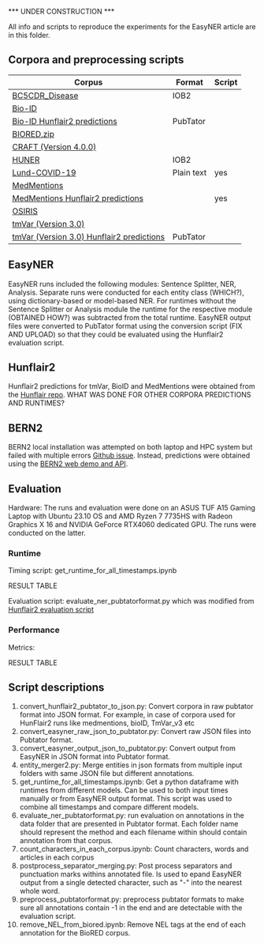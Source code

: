 *** UNDER CONSTRUCTION ***


All info and scripts to reproduce the experiments for the EasyNER article are in this folder.

## Corpora and preprocessing scripts

| Corpus                                                                                                                                     | Format    | Script| 
|--------------------------------------------------------------------------------------------------------------------------------------------|-----------|-------|
|[BC5CDR_Disease](http://nlp.dmis.korea.edu/projects/biobert-2020-checkpoints/NERdata.zip)                                                   | IOB2      |       |
|[Bio-ID](https://github.com/hu-ner/hunflair2-experiments/blob/main/annotations/goldstandard/bioid.txt)                                      |           |       |
|[Bio-ID Hunflair2 predictions](https://github.com/hu-ner/hunflair2-experiments/blob/main/annotations/hunflair2/bioid.txt)                   |PubTator   |       |
|[BIORED.zip](https://ftp.ncbi.nlm.nih.gov/pub/lu/BioRED/BIORED.zip)                                                                         |           |       |
|[CRAFT (Version 4.0.0)](https://github.com/UCDenver-ccp/CRAFT/releases/tag/v4.0.0)                                                          |           |       |
|[HUNER](https://github.com/hu-ner/huner/tree/master/ner_scripts)                                                                            | IOB2      |       |
|[Lund-COVID-19](https://github.com/Aitslab/EasyNER/blob/main/data/Lund-COVID-19_plaintext.txt)                                              | Plain text| yes |
|[MedMentions](https://github.com/chanzuckerberg/MedMentions)                                                                                |           |       |
|[MedMentions Hunflair2 predictions](https://github.com/hu-ner/hunflair2-experiments/blob/main/annotations/hunflair2/medmentions.txt)        |           | yes   |
|[OSIRIS](https://github.com/Rostlab/nala/tree/develop/resources/corpora/osiris)                                                             |           |       | 
|[tmVar (Version 3.0)](https://github.com/hu-ner/hunflair2-experiments/blob/main/annotations/goldstandard/tmvar_v3.txt)                      |           |       |
|[tmVar (Version 3.0) Hunflair2 predictions](https://github.com/hu-ner/hunflair2-experiments/blob/main/annotations/hunflair2/tmvar_v3.txt)   |PubTator   |       |



## EasyNER
EasyNER runs included the following modules: Sentence Splitter, NER, Analysis.
Separate runs were conducted for each entity class (WHICH?), using dictionary-based or model-based NER.
For runtimes without the Sentence Splitter or Analysis module the runtime for the respective module (OBTAINED HOW?) was subtracted from the total runtime.
EasyNER output files were converted to PubTator format using the conversion script (FIX AND UPLOAD) so that they could be evaluated using the Hunflair2 evaluation script.

## Hunflair2
Hunflair2 predictions for tmVar, BioID and MedMentions were obtained from the [Hunflair repo](https://github.com/hu-ner/hunflair2-experiments/tree/main/annotations/hunflair2). WHAT WAS DONE FOR OTHER CORPORA PREDICTIONS AND RUNTIMES?

## BERN2
BERN2 local installation was attempted on both laptop and HPC system but failed with multiple errors [Github issue](https://github.com/dmis-lab/BERN2/issues/70). Instead, predictions were obtained using the [BERN2 web demo and API](http://bern2.korea.ac.kr/).

## Evaluation
Hardware: The runs and evaluation were done on an ASUS TUF A15 Gaming Laptop with Ubuntu 23.10 OS and AMD Ryzen 7 7735HS with Radeon Graphics X 16 and NVIDIA GeForce RTX4060 dedicated GPU. The runs were conducted on the latter.

### Runtime
Timing script: get_runtime_for_all_timestamps.ipynb

RESULT TABLE

Evaluation script: evaluate_ner_pubtatorformat.py which was modified from [Hunflair2 evaluation script](https://github.com/hu-ner/hunflair2-experiments/blob/main/evaluate.py)

### Performance
Metrics:

RESULT TABLE

## Script descriptions

1. convert_hunflair2_pubtator_to_json.py: Convert corpora in raw pubtator format into JSON format. For example, in case of corpora used for HunFlair2 runs like medmentions, bioID, TmVar_v3 etc
2. convert_easyner_raw_json_to_pubtator.py: Convert raw JSON files into Pubtator format.
3. convert_easyner_output_json_to_pubtator.py: Convert output from EasyNER in JSON format into Pubtator format.
4. entity_merger2.py: Merge entities in json formats from multiple input folders with same JSON file but different annotations.
5. get_runtime_for_all_timestamps.ipynb: Get a python dataframe with runtimes from different models. Can be used to both input times manually or from EasyNER output format. This script was used to combine all timestamps and compare different models.
6. evaluate_ner_pubtatorformat.py: run evaluation on annotations in the data folder that are presented in Pubtator format. Each folder name should represent the method and each filename within should contain annotation from that corpus.
7. count_characters_in_each_corpus.ipynb: Count characters, words and articles in each corpus
8. postprocess_separator_merging.py: Post process separators and punctuation marks withins annotated file. Is used to epand EasyNER output from a single detected character, such as "-" into the nearest whole word.
9. preprocess_pubtatorformat.py: preprocess pubtator formats to make sure all annotations contain -1 in the end and are detectable with the evaluation script.
10. remove_NEL_from_biored.ipynb: Remove NEL tags at the end of each annotation for the BioRED corpus.


